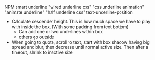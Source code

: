 NPM smart underline
"wired underline css"
"css underline animation"
"animate underline"
"half underline css"
text-underline-position

* Calculate descender height.  This is how much space we have to play with inside the box. (With some padding from text bottom)
  * Can add one or two underlines within box
  * others go outside
* When going to quote, scroll to text, start with box shadow having big spread and blur, then decrease until 
  normal active size.  Then after a timeout, shrink to inactive size 